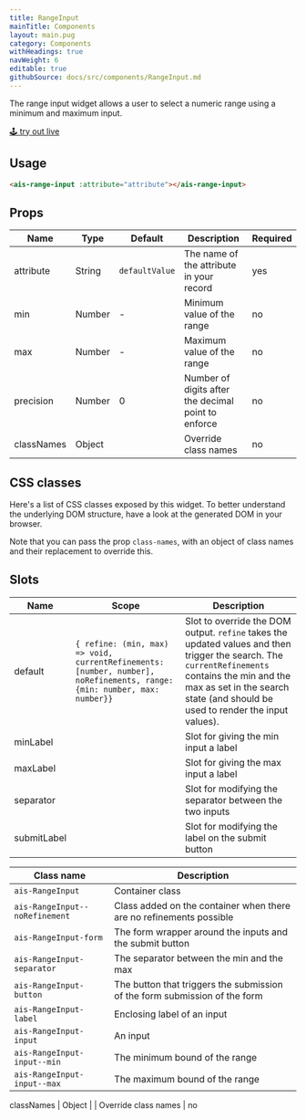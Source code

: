 ```yaml
---
title: RangeInput
mainTitle: Components
layout: main.pug
category: Components
withHeadings: true
navWeight: 6
editable: true
githubSource: docs/src/components/RangeInput.md
---
```


The range input widget allows a user to select a numeric range using a minimum and maximum input.

<a class="btn btn-static-theme" href="stories/?selectedKind=RangeInput">🕹 try out live</a>

## Usage

```html
<ais-range-input :attribute="attribute"></ais-range-input>
```

## Props

Name | Type | Default | Description | Required
---|---|---|---|---
attribute | String | `defaultValue` | The name of the attribute in your record | yes
min | Number | - | Minimum value of the range | no
max | Number | - | Maximum value of the range | no
precision | Number | 0 | Number of digits after the decimal point to enforce | no
classNames | Object | | Override class names | no

## CSS classes

Here's a list of CSS classes exposed by this widget. To better understand the underlying
DOM structure, have a look at the generated DOM in your browser.

Note that you can pass the prop `class-names`, with an object of class names and their replacement to override this.

## Slots

Name | Scope | Description
---|---|---
default | `{ refine: (min, max) => void, currentRefinements: [number, number], noRefinements, range: {min: number, max: number}}` | Slot to override the DOM output. `refine` takes the updated values and then trigger the search. The `currentRefinements` contains the min and the max as set in the search state (and should be used to render the input values).
minLabel | | Slot for giving the min input a label
maxLabel | | Slot for giving the max input a label
separator| | Slot for modifying the separator between the two inputs
submitLabel | | Slot for modifying the label on the submit button


Class name | Description
---|---
`ais-RangeInput` | Container class
`ais-RangeInput--noRefinement` | Class added on the container when there are no refinements possible
`ais-RangeInput-form` | The form wrapper around the inputs and the submit button
`ais-RangeInput-separator` | The separator between the min and the max
`ais-RangeInput-button` | The button that triggers the submission of the form submission of the form
`ais-RangeInput-label` | Enclosing label of an input
`ais-RangeInput-input` | An input
`ais-RangeInput-input--min` | The minimum bound of the range
`ais-RangeInput-input--max` | The maximum bound of the range

classNames | Object | | Override class names | no

